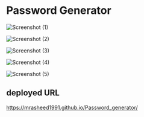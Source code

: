 # Password Generator

![Screenshot (1)](<./assets/Screenshot/Screenshot(1).png>)

![Screenshot (2)](<./assets/Screenshot/Screenshot(2).png>)

![Screenshot (3)](<./assets/Screenshot/Screenshot(3).png>)

![Screenshot (4)](<./assets/Screenshot/Screenshot(4).png>)

![Screenshot (5)](<./assets/Screenshot/Screenshot(5).png>)

## deployed URL

https://mrasheed1991.github.io/Password_generator/
